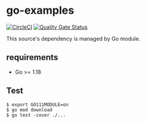 # go-examples
[![CircleCI](https://circleci.com/gh/wdstar/go-examples.svg?style=shield)](https://circleci.com/gh/wdstar/go-examples)
[![Quality Gate Status](https://sonarcloud.io/api/project_badges/measure?project=wdstar_go-examples&metric=alert_status)](https://sonarcloud.io/dashboard?id=wdstar_go-examples)

This source's dependency is managed by Go module.

## requirements

- Go >= 1.18

## Test

```
$ export GO111MODULE=on
$ go mod download
$ go test -cover ./...
```
